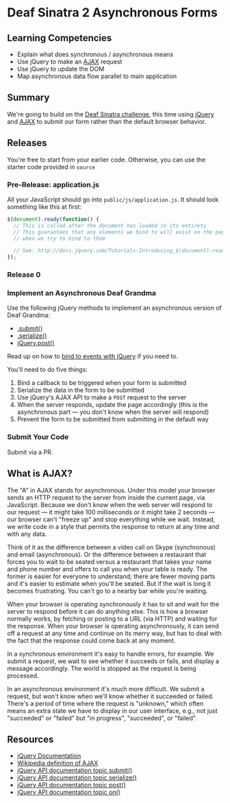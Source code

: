 # Deaf Sinatra 2 Asynchronous Forms

## Learning Competencies

* Explain what does synchronous / asynchronous means
* Use jQuery to make an [AJAX](#ajax) request
* Use jQuery to update the DOM
* Map asynchronous data flow parallel to main application

## Summary

We're going to build on the [Deaf Sinatra challenge][], this time using
[jQuery][] and [AJAX][] to submit our form rather than the default browser
behavior.


## Releases

You're free to start from your earlier code.  Otherwise, you can use the
starter code provided in `source`

### Pre-Release: application.js

All your JavaScript should go into `public/js/application.js`.  It should look
something like this at first:

```javascript
$(document).ready(function() {
  // This is called after the document has loaded in its entirety
  // This guarantees that any elements we bind to will exist on the page
  // when we try to bind to them

  // See: http://docs.jquery.com/Tutorials:Introducing_$(document).ready()
});
```

### Release 0

### Implement an Asynchronous Deaf Grandma

Use the following jQuery methods to implement an asynchronous version of Deaf Grandma:

* [.submit()][submit-api-documentation]
* [.serialize()][serialize-api-documentation]
* [jQuery.post()][jquery-ajax-post-documentation]


Read up on how to [bind to events with jQuery][jquery-on-documentation] if you need to.

You'll need to do five things:

1. Bind a callback to be triggered when your form is submitted
2. Serialize the data in the form to be submitted
3. Use jQuery's AJAX API to make a `POST` request to the server
4. When the server responds, update the page accordingly (this is the
   asynchronous part &mdash; you don't know when the server will respond)
5. Prevent the form to be submitted from submitting in the default way

### Submit Your Code

Submit via a PR.

## What is AJAX?

<a target="ajax">

The "A" in AJAX stands for asynchronous.  Under this model your browser sends
an HTTP request to the server from inside the current page, via JavaScript.
Because we don't know when the web server will respond to our request &mdash;
it might take 100 milliseconds or it might take 2 seconds &mdash; our browser
can't "freeze up" and stop everything while we wait.  Instead, we write code in
a style that permits the response to return at any time and with any data.

Think of it as the difference between a video call on Skype (synchronous) and
email (asynchronous).  Or the difference between a restaurant that forces you
to wait to be seated versus a restaurant that takes your name and phone number
and offers to call you when your table is ready.  The former is easier for
everyone to understand; there are fewer moving parts and it's easier to
estimate when you'll be seated. But if the wait is long it becomes frustrating.
You can't go to a nearby bar while you're waiting.

When your browser is operating synchronously it has to sit and wait for the
server to respond before it can do anything else.  This is how a browser
normally works, by fetching or posting to a URL (via HTTP) and waiting for the
response.  When your browser is operating asynchronously, it can send off a
request at any time and continue on its merry way, but has to deal with the
fact that the response could come back at any moment.

In a synchronous environment it's easy to handle errors, for example.  We
submit a request, we wait to see whether it succeeds or fails, and display a
message accordingly.  The world is stopped as the request is being processed.

In an asynchronous environment it's much more difficult.  We submit a request,
but won't know when we'll know whether it succeeded or failed.  There's a
period of time where the request is "unknown," which often means an extra state
we have to display in our user interface, e.g., not just "succeeded" or
"failed" but "in progress", "succeeded", or "failed".


## Resources

* [jQuery Documentation][jQuery]
* [Wikipedia definition of AJAX][AJAX]
* [jQuery API documentation topic submit()][submit-api-documentation]
* [jQuery API documentation topic serialize()][serialize-api-documentation]
* [jQuery API documentation topic post()][jquery-ajax-post-documentation]
* [jQuery API documentation topic on()][jquery-on-documentation]

[Deaf Sinatra challenge]: https://github.com/sea-lions-2014/deaf-sinatra-1-synchronous-forms-challenge
[jQuery]: http://jquery.com/
[AJAX]: http://en.wikipedia.org/wiki/Ajax_%28programming%29
[submit-api-documentation]: http://api.jquery.com/submit/
[serialize-api-documentation]: http://api.jquery.com/serialize/
[jquery-ajax-post-documentation]: http://api.jquery.com/jQuery.post/
[jquery-on-documentation]: http://api.jquery.com/on/
